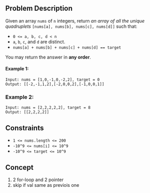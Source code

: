 ## Problem Description

Given an array `nums` of `n` integers, return *an array of all the unique quadruplets* `[nums[a], nums[b], nums[c], nums[d]]` such that:

- `0 <= a, b, c, d < n`
- `a`, `b`, `c`, and `d` are distinct.
- `nums[a] + nums[b] + nums[c] + nums[d] == target`

You may return the answer in **any order**.

#### Example 1:
```plaintext
Input: nums = [1,0,-1,0,-2,2], target = 0
Output: [[-2,-1,1,2],[-2,0,0,2],[-1,0,0,1]]
```
### Example 2:
```plaintext
Input: nums = [2,2,2,2,2], target = 8
Output: [[2,2,2,2]]
```

## Constraints

- `1 <= nums.length <= 200`
- `-10^9 <= nums[i] <= 10^9`
- `-10^9 <= target <= 10^9`

## Concept
1. 2 for-loop and 2 pointer
2. skip if val same as previois one
